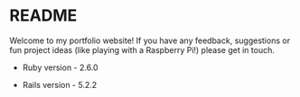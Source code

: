 # README

Welcome to my portfolio website! If you have any feedback, suggestions or fun project ideas (like playing with a Raspberry Pi!) please get in touch.

* Ruby version - 2.6.0

* Rails version - 5.2.2
